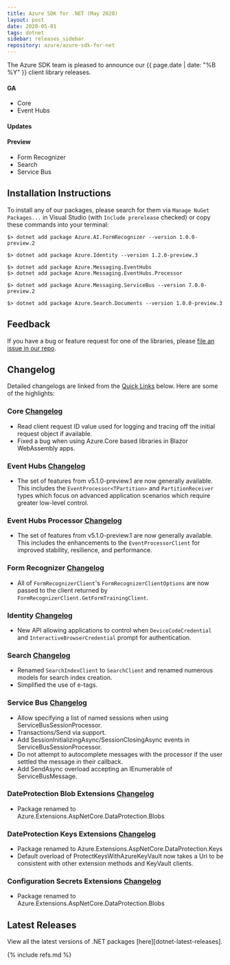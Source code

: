 ```yaml
---
title: Azure SDK for .NET (May 2020)
layout: post
date: 2020-05-01
tags: dotnet
sidebar: releases_sidebar
repository: azure/azure-sdk-for-net
---
```


The Azure SDK team is pleased to announce our {{ page.date | date: "%B %Y" }} client library releases.

#### GA

- Core
- Event Hubs

#### Updates

#### Preview

- Form Recognizer
- Search
- Service Bus

## Installation Instructions

To install any of our packages, please search for them via `Manage NuGet Packages...` in Visual Studio (with `Include prerelease` checked) or copy these commands into your terminal:

    $> dotnet add package Azure.AI.FormRecognizer --version 1.0.0-preview.2

    $> dotnet add package Azure.Identity --version 1.2.0-preview.3

    $> dotnet add package Azure.Messaging.EventHubs
    $> dotnet add package Azure.Messaging.EventHubs.Processor

    $> dotnet add package Azure.Messaging.ServiceBus --version 7.0.0-preview.2

    $> dotnet add package Azure.Search.Documents --version 1.0.0-preview.3

## Feedback

If you have a bug or feature request for one of the libraries, please [file an issue in our repo](https://github.com/Azure/azure-sdk-for-net/issues/new/choose).

## Changelog

Detailed changelogs are linked from the [Quick Links](#quick-links) below. Here are some of the highlights:

### Core [Changelog](https://github.com/Azure/azure-sdk-for-net/blob/main/sdk/core/Azure.Core/CHANGELOG.md)

- Read client request ID value used for logging and tracing off the initial request object if available.
- Fixed a bug when using Azure.Core based libraries in Blazor WebAssembly apps.

### Event Hubs [Changelog](https://github.com/Azure/azure-sdk-for-net/blob/main/sdk/eventhub/Azure.Messaging.EventHubs/CHANGELOG.md)

- The set of features from v5.1.0-preview.1 are now generally available.  This includes the `EventProcessor<TPartition>` and `PartitionReceiver` types which focus on advanced application scenarios which require greater low-level control.

### Event Hubs Processor [Changelog](https://github.com/Azure/azure-sdk-for-net/blob/main/sdk/eventhub/Azure.Messaging.EventHubs.Processor/CHANGELOG.md)

- The set of features from v5.1.0-preview.1 are now generally available.  This includes the enhancements to the `EventProcessorClient` for improved stability, resilience, and performance.

### Form Recognizer [Changelog](https://github.com/Azure/azure-sdk-for-net/blob/main/sdk/formrecognizer/Azure.AI.FormRecognizer/CHANGELOG.md#100-preview2-05-06-2020)

- All of `FormRecognizerClient`'s `FormRecognizerClientOptions` are now passed to the client returned by
`FormRecognizerClient.GetFormTrainingClient`.

### Identity [Changelog](https://github.com/Azure/azure-sdk-for-net/blob/main/sdk/identity/Azure.Identity/CHANGELOG.md#120-preview3)

- New API allowing applications to control when `DeviceCodeCredential` and `InteractiveBrowserCredential` prompt for authentication.

### Search [Changelog](https://github.com/Azure/azure-sdk-for-net/blob/main/sdk/search/Azure.Search.Documents/CHANGELOG.md)

- Renamed `SearchIndexClient` to `SearchClient` and renamed numerous models for search index creation.
- Simplified the use of e-tags.

### Service Bus [Changelog](https://github.com/Azure/azure-sdk-for-net/blob/main/sdk/servicebus/Azure.Messaging.ServiceBus/CHANGELOG.md#700-preview2-2020-05-04)

- Allow specifying a list of named sessions when using ServiceBusSessionProcessor.
- Transactions/Send via support.
- Add SessionInitializingAsync/SessionClosingAsync events in ServiceBusSessionProcessor.
- Do not attempt to autocomplete messages with the processor if the user settled the message in their callback.
- Add SendAsync overload accepting an IEnumerable of ServiceBusMessage.

### DateProtection Blob Extensions [Changelog](https://github.com/Azure/azure-sdk-for-net/blob/Azure.Extensions.AspNetCore.DataProtection.Blobs_1.0.0-preview.2/sdk/extensions/Azure.Extensions.AspNetCore.DataProtection.Blobs/CHANGELOG.md)

- Package renamed to Azure.Extensions.AspNetCore.DataProtection.Blobs

### DateProtection Keys Extensions [Changelog](https://github.com/Azure/azure-sdk-for-net/blob/Azure.Extensions.AspNetCore.DataProtection.Blobs_1.0.0-preview.2/sdk/extensions/Azure.Extensions.AspNetCore.DataProtection.Keys/CHANGELOG.md)

- Package renamed to Azure.Extensions.AspNetCore.DataProtection.Keys
- Default overload of ProtectKeysWithAzureKeyVault now takes a Uri to be consistent with other extension methods and KeyVault clients.

### Configuration Secrets Extensions [Changelog](https://github.com/Azure/azure-sdk-for-net/blob/Azure.Extensions.AspNetCore.Configuration.Secrets_1.0.0-preview.2/sdk/extensions/Azure.Extensions.AspNetCore.DataProtection.Blobs/CHANGELOG.md)

- Package renamed to Azure.Extensions.AspNetCore.DataProtection.Blobs



## Latest Releases

View all the latest versions of .NET packages [here][dotnet-latest-releases].

{% include refs.md %}